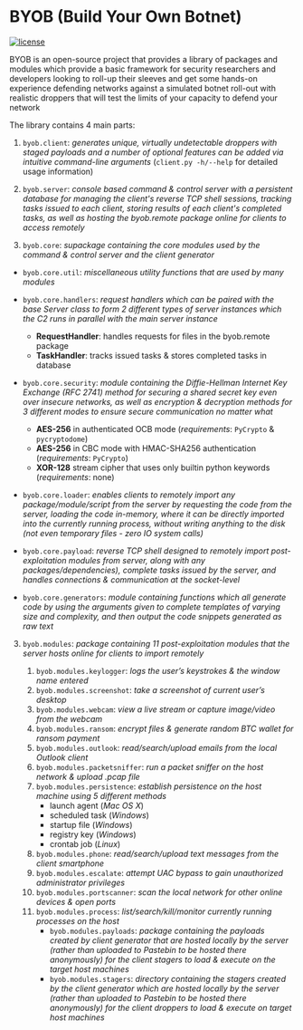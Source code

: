 # BYOB (Build Your Own Botnet)
[![license](https://img.shields.io/badge/license-GPL--3.0-green.svg)](https://github.com/colental/byob/blob/master/LICENSE)

BYOB is an open-source project that provides a library of packages
and modules which provide a basic framework for security researchers and
developers looking to roll-up their sleeves and get some hands-on experience
defending networks against a simulated botnet roll-out with realistic droppers
that will test the limits of your capacity to defend your network

The library contains 4 main parts:

1) `byob.client`: *generates unique, virtually undetectable droppers with staged payloads
  and a number of optional features can be added via intuitive command-line
  arguments* (`client.py -h/--help` for detailed usage information)

2) `byob.server`: *console based command & control server with a persistent database for
  managing the client's reverse TCP shell sessions, tracking tasks issued
  to each client, storing results of each client's completed tasks, as well
  as hosting the byob.remote package online for clients to access remotely*

3) `byob.core`: *supackage containing the core modules used by the command & control server
   and the client generator*
  - `byob.core.util`: *miscellaneous utility functions that are used by many modules*
  - `byob.core.handlers`: *request handlers which can be paired with the base Server class to form 
    2 different types of server instances which the C2 runs in parallel with
    the main server instance*
    - __RequestHandler__: handles requests for files in the byob.remote package
    - __TaskHandler__: tracks issued tasks & stores completed tasks in database

  - `byob.core.security`: *module containing the Diffie-Hellman Internet Key Exchange (RFC 2741)
    method for securing a shared secret key even over insecure networks,
    as well as encryption & decryption methods for 3 different modes to
    ensure secure communication no matter what*

    - __AES-256__ in authenticated OCB mode (*requirements*: `PyCrypto` & `pycryptodome`) 
    - __AES-256__ in CBC mode with HMAC-SHA256 authentication (*requirements*: `PyCrypto`)
    - __XOR-128__ stream cipher that uses only builtin python keywords (*requirements*: none)

  - `byob.core.loader`: *enables clients to remotely import any package/module/script from the server
    by requesting the code from the server, loading the code in-memory, where
    it can be directly imported into the currently running process, without 
    writing anything to the disk (not even temporary files - zero IO system calls)*

  - `byob.core.payload`: *reverse TCP shell designed to remotely import post-exploitation modules from
    server, along with any packages/dependencies), complete tasks issued by
    the server, and handles connections & communication at the socket-level*

  - `byob.core.generators`: *module containing functions which all generate code by using the arguments
    given to complete templates of varying size and complexity, and then output
    the code snippets generated as raw text*

3) `byob.modules`: *package containing 11 post-exploitation modules that the server hosts online
    for clients to import remotely*

   1) `byob.modules.keylogger`: *logs the user’s keystrokes & the window name entered*
   2) `byob.modules.screenshot`: *take a screenshot of current user’s desktop*
   3) `byob.modules.webcam`: *view a live stream or capture image/video from the webcam*
   4) `byob.modules.ransom`: *encrypt files & generate random BTC wallet for ransom payment*
   5) `byob.modules.outlook`: *read/search/upload emails from the local Outlook client*
   6) `byob.modules.packetsniffer`: *run a packet sniffer on the host network & upload .pcap file*
   7) `byob.modules.persistence`: *establish persistence on the host machine using 5 different methods*
      - launch agent   (*Mac OS X*)
      - scheduled task (*Windows*)
      - startup file   (*Windows*)
      - registry key   (*Windows*)
      - crontab job    (*Linux*)
   9) `byob.modules.phone`: *read/search/upload text messages from the client smartphone*
   10) `byob.modules.escalate`: *attempt UAC bypass to gain unauthorized administrator privileges*
   11) `byob.modules.portscanner`: *scan the local network for other online devices & open ports*
   12) `byob.modules.process`: *list/search/kill/monitor currently running processes on the host*
       - `byob.modules.payloads`: *package containing the payloads created by client generator that 
         are hosted locally by the server (rather than uploaded to Pastebin to be hosted there 
         anonymously) for the client stagers to load & execute on the target host machines*
       - `byob.modules.stagers`: *directory containing the stagers created by the client generator 
         which are hosted locally by the server (rather than uploaded to Pastebin to be hosted there 
         anonymously) for the client droppers to load & execute on target host machines*
